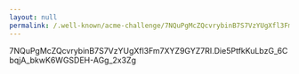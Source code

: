 ```yaml
---
layout: null
permalink: /.well-known/acme-challenge/7NQuPgMcZQcvrybinB7S7VzYUgXfl3Fm7XYZ9GYZ7RI
---
```


7NQuPgMcZQcvrybinB7S7VzYUgXfl3Fm7XYZ9GYZ7RI.Die5PtfkKuLbzG_6CbqjA_bkwK6WGSDEH-AGg_2x3Zg
